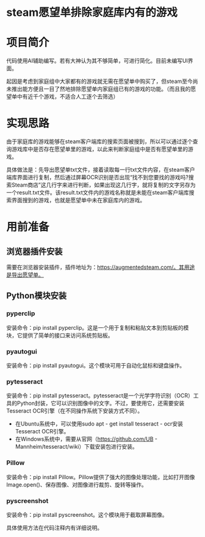# steam愿望单排除家庭库内有的游戏

# 项目简介

代码使用AI辅助编写。若有大神认为其不够简单，可进行简化。目前未编写UI界面。

起因是考虑到家庭组中大家都有的游戏就无需在愿望单中购买了，但steam至今尚未推出能方便且一目了然地排除愿望单内家庭组已有的游戏的功能。（而且我的愿望单中有近千个游戏，不适合人工逐个去筛选）

# 实现思路

由于家庭库的游戏能够在steam客户端库的搜索页面被搜到，所以可以通过逐个查询游戏库中是否存在愿望单里的游戏，以此来判断家庭组中是否有愿望单里的游戏。

具体做法是：先导出愿望单txt文件，接着读取每一行txt文件内容，在steam客户端库界面进行复制，然后通过屏幕OCR识别是否出现“找不到您要找的游戏吗?搜索Steam商店”这几行字来进行判断，如果出现这几行字，就将复制的文字另存为一个result.txt文件。该result.txt文件内的游戏名称就是未能在steam客户端库搜索界面搜到的游戏，也就是愿望单中未在家庭库内的游戏。

# 用前准备

## 浏览器插件安装
需要在浏览器安装插件，插件地址为：https://augmentedsteam.com/。其用途是导出愿望单。

## Python模块安装

### pyperclip
安装命令：pip install pyperclip。这是一个用于复制和粘贴文本到剪贴板的模块，它提供了简单的接口来访问系统剪贴板。

### pyautogui
安装命令：pip install pyautogui。这个模块可用于自动化鼠标和键盘操作。

### pytesseract
安装命令：pip install pytesseract。pytesseract是一个光学字符识别（OCR）工具的Python封装，它可以识别图像中的文字。不过，要使用它，还需要安装Tesseract OCR引擎（在不同操作系统下安装方式不同）。
- 在Ubuntu系统中，可以使用sudo apt - get install tesseract - ocr安装Tesseract OCR引擎。
- 在Windows系统中，需要从官网（https://github.com/UB - Mannheim/tesseract/wiki）下载安装包进行安装。

### Pillow
安装命令：pip install Pillow。Pillow提供了强大的图像处理功能，比如打开图像Image.open()、保存图像、对图像进行裁剪、旋转等操作。

### pyscreenshot
安装命令：pip install pyscreenshot。这个模块用于截取屏幕图像。

具体使用方法在代码注释内有详细说明。
